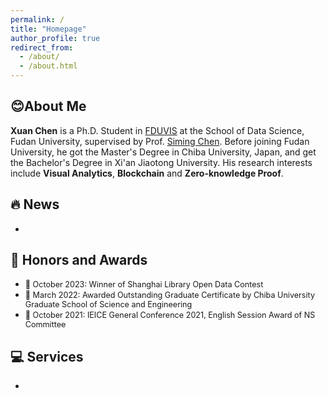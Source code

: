 ```yaml
---
permalink: /
title: "Homepage"
author_profile: true
redirect_from: 
  - /about/
  - /about.html
---
```


## 😊About Me

**Xuan Chen** is a Ph.D. Student in [FDUVIS](https://fduvis.net/) at the School of Data Science, Fudan University, supervised by Prof. [Siming Chen](http://simingchen.me/). Before joining Fudan University, he got the Master's Degree in Chiba University, Japan, and get the Bachelor's Degree in Xi'an Jiaotong University. His research interests include **Visual Analytics**, **Blockchain** and **Zero-knowledge Proof**.


## 🔥 News
* <span style="font-size: 0.9em;"></span>

## 🥇 Honors and Awards
* <span style="font-size: 0.9em;">🎉 October 2023: Winner of Shanghai Library Open Data Contest</span>
* <span style="font-size: 0.9em;">🎉 March 2022: Awarded Outstanding Graduate Certificate by Chiba University Graduate School of Science and Engineering</span>
* <span style="font-size: 0.9em;">🎉 October 2021: IEICE General Conference 2021, English Session Award of NS Committee</span>

## 💻 Services
* <span style="font-size: 0.9em;"></span>